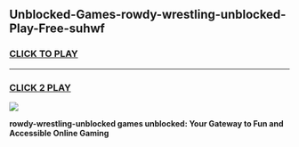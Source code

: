 
## Unblocked-Games-rowdy-wrestling-unblocked-Play-Free-suhwf
<h3>
<a href="https://premium76.site?title=rowdy-wrestling-unblocked&ref=18A1">CLICK TO PLAY</a></h3>
<hr>

<h3>
<a href="https://premium76.site?title=rowdy-wrestling-unblocked&ref=18A1">CLICK 2 PLAY</a>
  
</h3>

<a href="https://premium76.site?title=rowdy-wrestling-unblocked&ref=18A1"><img src="https://clearcache.store/games.png"></a>


**rowdy-wrestling-unblocked games unblocked: Your Gateway to Fun and Accessible Online Gaming**
